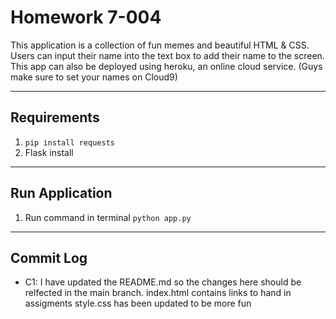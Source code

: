 # Homework 7-004

This application is a collection of fun memes and beautiful HTML & CSS.
Users can input their name into the text box to add their name to the screen.
This app can also be deployed using heroku, an online cloud service. (Guys make sure to set your names on Cloud9)
___
## Requirements

1. ```pip install requests ```
2. Flask install
___

## Run Application
1. Run command in terminal ```python app.py```
___

## Commit Log
   * C1: I have updated the README.md so the changes here should be relfected in the main
branch.
index.html contains links to hand in assigments
style.css has been updated to be more fun
